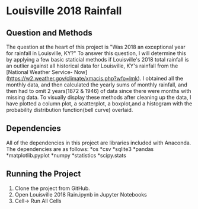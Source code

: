 # Louisville 2018 Rainfall

## Question and Methods
The question at the heart of this project is "Was 2018 an exceptional year for rainfall in Louisville, KY?" To answer this question, I will
determine this by applying a few basic staticial methods if Louisville's 2018 total rainfall is an outlier against all historical data for 
Louisville, KY's rainfall from the [National Weather Service- Now] (https://w2.weather.gov/climate/xmacis.php?wfo=lmk). I obtained all the monthly data, and then calculated the yearly sums of monthly rainfall, and then had to omit 2 years(1872 & 1946) of data since there were months with missing data. To visually display these methods after cleaning up the data, I have plotted a column plot, a scatterplot, a boxplot,and a histogram with the probability distribution function(bell curve) overlaid.

## Dependencies
All of the dependencies in this project are libraries included with Anaconda. The dependencies are as follows:
*os
*csv
*sqlite3
*pandas 
*matplotlib.pyplot
*numpy 
*statistics
*scipy.stats

## Running the Project
1. Clone the project from GitHub.
2. Open Louisville 2018 Rain.ipynb in Jupyter Notebooks
3. Cell-> Run All Cells
